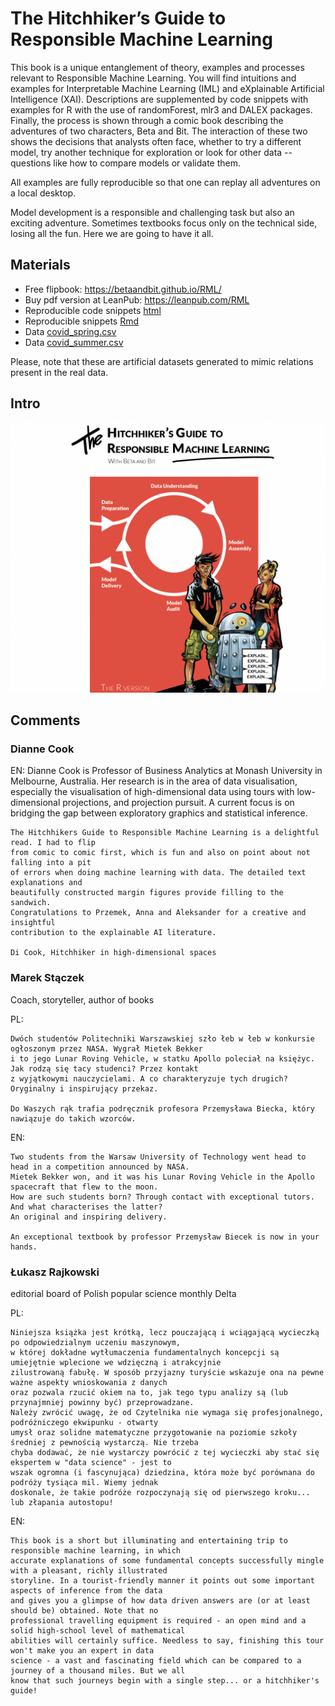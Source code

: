 # The Hitchhiker’s Guide to Responsible Machine Learning

This book is a unique entanglement of theory, examples and processes relevant to Responsible Machine Learning. You will find intuitions and examples for Interpretable Machine Learning (IML) and eXplainable Artificial Intelligence (XAI). Descriptions are supplemented by code snippets with examples for R with the use of randomForest, mlr3 and DALEX packages. Finally, the process is shown through a comic book describing the adventures of two characters, Beta and Bit. The interaction of these two shows the decisions that analysts often face, whether to try a different model, try another technique for exploration or look for other data -- questions like how to compare models or validate them.

All examples are fully reproducible so that one can replay all adventures on a local desktop.

Model development is a responsible and challenging task but also an exciting adventure. Sometimes textbooks focus only on the technical side, losing all the fun. Here we are going to have it all.

## Materials 

* Free flipbook: https://betaandbit.github.io/RML/
* Buy pdf version at LeanPub: https://leanpub.com/RML
* Reproducible code snippets [html](https://htmlpreview.github.io/?https://raw.githubusercontent.com/BetaAndBit/RML/data/main/modelsXAI.html)
* Reproducible snippets [Rmd](data/modelsXAI.Rmd)
* Data [covid_spring.csv](data/covid_spring.csv)
* Data [covid_summer.csv](data/covid_summer.csv)

Please, note that these are artificial datasets generated to mimic relations present in the real data.


## Intro

![intro.png](intro.png)


## Comments

### Dianne Cook


EN: Dianne Cook is Professor of Business Analytics at Monash University in Melbourne, Australia. Her research is in the area of data visualisation, especially the visualisation of high-dimensional data using tours with low-dimensional projections, and projection pursuit. A current focus is on bridging the gap between exploratory graphics and statistical inference.

```
The Hitchhikers Guide to Responsible Machine Learning is a delightful read. I had to flip 
from comic to comic first, which is fun and also on point about not falling into a pit 
of errors when doing machine learning with data. The detailed text explanations and 
beautifully constructed margin figures provide filling to the sandwich. 
Congratulations to Przemek, Anna and Aleksander for a creative and insightful 
contribution to the explainable AI literature.

Di Cook, Hitchhiker in high-dimensional spaces
```

### Marek Stączek

Coach, storyteller, author of books

PL:

```
Dwóch studentów Politechniki Warszawskiej szło łeb w łeb w konkursie ogłoszonym przez NASA. Wygrał Mietek Bekker 
i to jego Lunar Roving Vehicle, w statku Apollo poleciał na księżyc.  Jak rodzą się tacy studenci? Przez kontakt 
z wyjątkowymi nauczycielami. A co charakteryzuje tych drugich? Oryginalny i inspirujący przekaz.

Do Waszych rąk trafia podręcznik profesora Przemysława Biecka, który nawiązuje do takich wzorców.
```

EN:

```
Two students from the Warsaw University of Technology went head to head in a competition announced by NASA. 
Mietek Bekker won, and it was his Lunar Roving Vehicle in the Apollo spacecraft that flew to the moon.  
How are such students born? Through contact with exceptional tutors. And what characterises the latter? 
An original and inspiring delivery.

An exceptional textbook by professor Przemysław Biecek is now in your hands.
```

###  Łukasz Rajkowski

editorial board of Polish popular science monthly Delta


PL:

```
Niniejsza książka jest krótką, lecz pouczającą i wciągającą wycieczką po odpowiedzialnym uczeniu maszynowym, 
w której dokładne wytłumaczenia fundamentalnych koncepcji są umiejętnie wplecione we wdzięczną i atrakcyjnie 
zilustrowaną fabułę. W sposób przyjazny turyście wskazuje ona na pewne ważne aspekty wnioskowania z danych 
oraz pozwala rzucić okiem na to, jak tego typu analizy są (lub przynajmniej powinny być) przeprowadzane. 
Należy zwrócić uwagę, że od Czytelnika nie wymaga się profesjonalnego, podróżniczego ekwipunku - otwarty 
umysł oraz solidne matematyczne przygotowanie na poziomie szkoły średniej z pewnością wystarczą. Nie trzeba 
chyba dodawać, że nie wystarczy powrócić z tej wycieczki aby stać się ekspertem w "data science" - jest to 
wszak ogromna (i fascynująca) dziedzina, która może być porównana do podróży tysiąca mil. Wiemy jednak 
doskonale, że takie podróże rozpoczynają się od pierwszego kroku... lub złapania autostopu!
```

EN:

```
This book is a short but illuminating and entertaining trip to responsible machine learning, in which 
accurate explanations of some fundamental concepts successfully mingle with a pleasant, richly illustrated 
storyline. In a tourist-friendly manner it points out some important aspects of inference from the data 
and gives you a glimpse of how data driven answers are (or at least should be) obtained. Note that no 
professional travelling equipment is required - an open mind and a solid high-school level of mathematical 
abilities will certainly suffice. Needless to say, finishing this tour won't make you an expert in data 
science - a vast and fascinating field which can be compared to a journey of a thousand miles. But we all 
know that such journeys begin with a single step... or a hitchhiker's guide!
```
